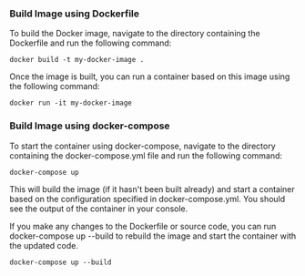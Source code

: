 


### Build Image using Dockerfile
To build the Docker image, navigate to the directory containing the Dockerfile and run the following command:

```docker build -t my-docker-image .```


Once the image is built, you can run a container based on this image using the following command:

```docker run -it my-docker-image```


### Build Image using docker-compose
To start the container using docker-compose, navigate to the directory containing the docker-compose.yml file and run the following command:

```
docker-compose up
```
This will build the image (if it hasn't been built already) and start a container based on the configuration specified in docker-compose.yml. You should see the output of the container in your console.

If you make any changes to the Dockerfile or source code, you can run docker-compose up --build to rebuild the image and start the container with the updated code.

```
docker-compose up --build
```
